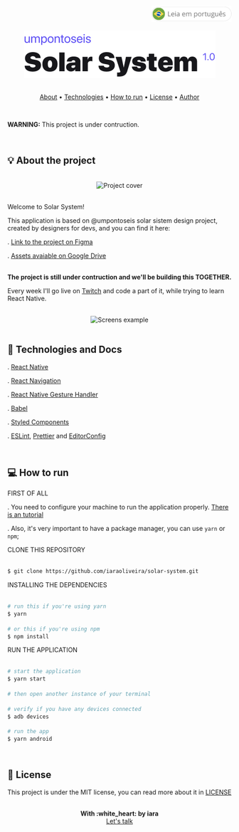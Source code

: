 <div align="right" >
   <a href="./README.md">
    <img src="./.github/lg-button-pt.png" alt="pt-br" width="180px" ></img>
  </a>
</div>
<br/>

<div align="center">
  <img src="./.github/logo.png" alt="Solar System" />
</div>

<br/>
<p align="center">
 <a href="#about">About</a>  •
 <a href="#technologies">Technologies</a>  •
 <a href="#how-to-run">How to run</a>  •
 <a href="#license">License</a>  •
 <a href="#author">Author</a>
</p>

<br/>

<p>
  <strong>WARNING:</strong> This project is under contruction.
</p>

<br/>

<a name="about"/>

## :bulb: About the project

<br/>
<div align="center">
  <img src="./.github/cover.png" alt="Project cover" width="750" >
</div>
<br/>

Welcome to Solar System!

This application is based on @umpontoseis solar sistem design project, created by designers for devs, and you can find it here:

  . [Link to the project on Figma](https://www.figma.com/community/file/871911270417939544/Solar-System---Jonas-Milan) <br/>

  . [Assets avaiable on Google Drive](https://drive.google.com/drive/folders/1thjrYH4W0yjgkG4fM2PL0bCdTw6QhUl_?usp=sharing) <br/>



<br/>
<strong>The project is still under contruction and we'll be building this TOGETHER.</strong>
<br/>


Every week I'll go live on [Twitch](https://www.twitch.tv/whoisiara) and code a part of it, while trying to learn React Native.

<br/>

<div align="center">
  <img src="./.github/home.png" alt="Screens example" width="750" >
</div>

<br/>
<a name="technologies"/>

## :rocket: Technologies and Docs

  . [React Native](https://reactnative.dev/) <br/>

  . [React Navigation](https://reactnavigation.org/) <br/>

  . [React Native Gesture Handler](https://docs.swmansion.com/react-native-gesture-handler/index.html) <br/>

  . [Babel](https://babeljs.io/) <br/>

  . [Styled Components](https://nodejs.org/en/) <br/>

  . [ESLint](https://eslint.org/), [Prettier](https://prettier.io/) and [EditorConfig](https://editorconfig.org/)<br/>


<br/>
<a name="how-to-run"/>

## :computer: How to run


FIRST OF ALL

. You need to configure your machine to run the application properly. [There is an tutorial](https://react-native.rocketseat.dev/) <br/>

. Also, it's very important to have a package manager, you can use `yarn` or `npm`;


CLONE THIS REPOSITORY

```sh

$ git clone https://github.com/iaraoliveira/solar-system.git

```

INSTALLING THE DEPENDENCIES

```sh

# run this if you're using yarn
$ yarn

# or this if you're using npm
$ npm install

```

RUN THE APPLICATION

```sh

# start the application
$ yarn start

# then open another instance of your terminal

# verify if you have any devices connected
$ adb devices

# run the app
$ yarn android

```



<br/>
<a name="license"/>

## :notebook_with_decorative_cover: License

This project is under the MIT license, you can read more about it in [LICENSE](./LICENSE.md)


<br/>
<a name="author"/>

<div align='center'>
  <strong>With :white_heart: by iara</strong>
  <br/>
  <a href="https://www.linkedin.com/in/iara/">Let's talk</a>
</div>
